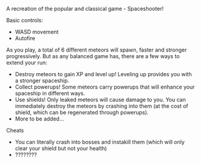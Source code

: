 A recreation of the popular and classical game - Spaceshooter!

Basic controls: 
  - WASD movement
  - Autofire

As you play, a total of 6 different meteors will spawn, faster and stronger progressively.  But as any balanced game has, there are a few ways to extend your run:
  - Destroy meteors to gain XP and level up!  Leveling up provides you with a stronger spaceship.
  - Collect powerups!  Some meteors carry powerups that will enhance your spaceship in different ways.
  - Use shields!  Only leaked meteors will cause damage to you.  You can immediately destroy the meteors by crashing into them (at the cost of shield, which can be regenerated through powerups).
  - More to be added...

Cheats
  - You can literally crash into bosses and instakill them (which will only clear your shield but not your health)
  - ????????
